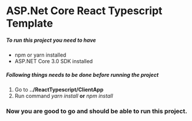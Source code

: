# ASP.Net Core React Typescript Template

##### To run this project you need to have
- npm or yarn installed
- ASP.NET Core 3.0 SDK installed

##### Following things needs to be done before running the project
1. Go to  **../ReactTypescript/ClientApp**
2. Run command *yarn install* **or** *npm install*

### Now you are good to go and should be able to run this project.
